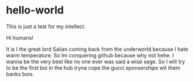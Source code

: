 # hello-world
This is just a test for my intellect. 

Hi humans!

It is I the great lord Saiian coming back from the underworld because I hate warm temperature. So Im conquering github because why not hehe. I wanna be the very best like no one ever was said a wise sage. So I will try to be the first boi in the hub tryna cope the gucci sponserships wit them banks bois. 
